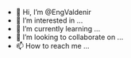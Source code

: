 - 👋 Hi, I’m @EngValdenir
- 👀 I’m interested in ...
- 🌱 I’m currently learning ...
- 💞️ I’m looking to collaborate on ...
- 📫 How to reach me ...

<!---
EngValdenir/EngValdenir is a ✨ special ✨ repository because its `README.md` (this file) appears on your GitHub profile.
You can click the Preview link to take a look at your changes.
--->
